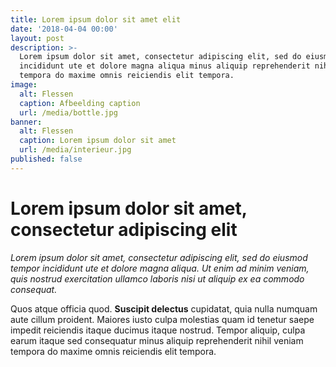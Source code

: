 ```yaml
---
title: Lorem ipsum dolor sit amet elit
date: '2018-04-04 00:00'
layout: post
description: >-
  Lorem ipsum dolor sit amet, consectetur adipiscing elit, sed do eiusmod tempor
  incididunt ute et dolore magna aliqua minus aliquip reprehenderit nihil veniam
  tempora do maxime omnis reiciendis elit tempora.
image:
  alt: Flessen
  caption: Afbeelding caption
  url: /media/bottle.jpg
banner:
  alt: Flessen
  caption: Lorem ipsum dolor sit amet
  url: /media/interieur.jpg
published: false
---
```


# Lorem ipsum dolor sit amet, consectetur adipiscing elit

_Lorem ipsum dolor sit amet, consectetur adipiscing elit, sed do eiusmod tempor incididunt ute et dolore magna aliqua. Ut enim ad minim veniam, quis nostrud exercitation ullamco laboris nisi ut aliquip ex ea commodo consequat._

Quos atque officia quod. **Suscipit delectus** cupidatat, quia nulla numquam aute cillum proident. Maiores iusto culpa molestias quam id tenetur saepe impedit reiciendis itaque ducimus itaque nostrud. Tempor aliquip, culpa earum itaque sed consequatur minus aliquip reprehenderit nihil veniam tempora do maxime omnis reiciendis elit tempora.
